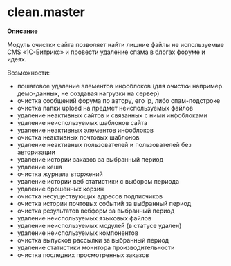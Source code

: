 # clean.master

**Описание**

Модуль очистки сайта позволяет найти лишние  файлы не используемые CMS «1С-Битрикс» и провести удаление спама в блогах форуме и идеях.

Возможности:
- пошаговое удаление элементов инфоблоков (для очистки например. демо-данных, не создавая нагрузки на сервер)
- очистка сообщений форума по автору, его ip, либо спам-подстроке
- очистка папки upload на предмет неиспользуемых файлов
- удаление неактивных сайтов и связанных с ними инфоблоками
- удаление неиспользуемых шаблонов сайта
- удаление неактивных элементов инфоблоков
- очистка неактивных почтовых шаблонов
- удаление неактивных пользователей и пользователей без авторизации
- удаление истории заказов за выбранный период
- удаление кеша
- очистка журнала вторжений
- удаление истории веб статистики с выбором периода
- удаление брошенных корзин
- очистка несуществующих адресов подписчиков
- очистка истории почтовых событий за выбранный период
- очистка результатов вебформ за выбранный период
- удаление неиспользуемых языковых файлов
- удаление неиспользуемых модулей (в статусе удален)
- удаление неиспользуемых компонентов
- очистка выпусков рассылки за выбранный период
- удаление статистики монитора производительности
- очистка последних просмотренных заказов